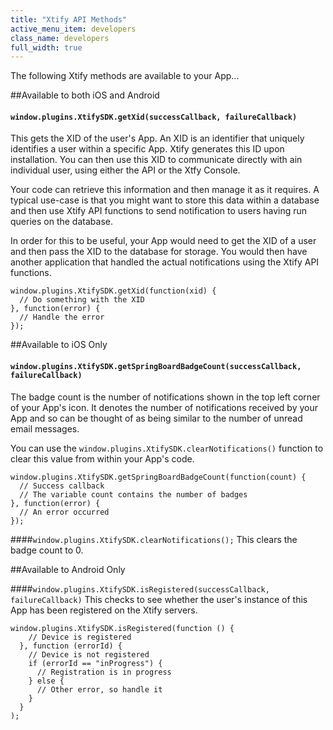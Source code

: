 ```yaml
---
title: "Xtify API Methods"
active_menu_item: developers
class_name: developers
full_width: true
---
```


The following Xtify methods are available to your App...

##Available to both iOS and Android

#### `window.plugins.XtifySDK.getXid(successCallback, failureCallback)` ####

This gets the XID of the user's App. An XID is an identifier that uniquely identifies a user within a specific App. Xtify generates this ID upon installation. You can then use this XID to communicate directly with ain individual user, using either the API or the Xtfy Console.

Your code can retrieve this information and then manage it as it requires. A typical use-case is that you might want to store this data within a database and then use Xtify API functions to send notification to users having run queries on the database.

In order for this to be useful, your App would need to get the XID of a user and then pass the XID to the database for storage. You would then have another application that handled the actual notifications using the Xtify API functions.

    window.plugins.XtifySDK.getXid(function(xid) {
      // Do something with the XID
    }, function(error) {
      // Handle the error
    });


##Available to iOS Only

#### `window.plugins.XtifySDK.getSpringBoardBadgeCount(successCallback, failureCallback)` ####

The badge count is the number of notifications shown in the top left corner of your App's icon. It denotes the number of notifications received by your App and so can be thought of as being similar to the number of unread email messages.

You can use the `window.plugins.XtifySDK.clearNotifications()` function to clear this value from within your App's code.

    window.plugins.XtifySDK.getSpringBoardBadgeCount(function(count) {
      // Success callback
      // The variable count contains the number of badges
    }, function(error) {
      // An error occurred
    });


####`window.plugins.XtifySDK.clearNotifications();`
This clears the badge count to 0.

##Available to Android Only

####`window.plugins.XtifySDK.isRegistered(successCallback, failureCallback)`
This checks to see whether the user's instance of this App has been registered on the Xtify servers.

    window.plugins.XtifySDK.isRegistered(function () {
        // Device is registered
      }, function (errorId) {
        // Device is not registered
        if (errorId == "inProgress") {
          // Registration is in progress
        } else {
          // Other error, so handle it
        }
      }
    );

